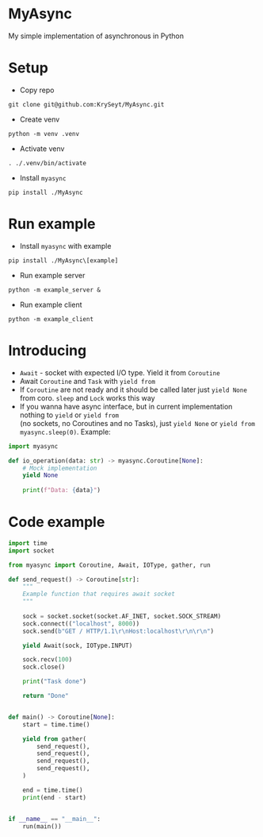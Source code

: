 # MyAsync
My simple implementation of asynchronous in Python

# Setup
- Copy repo
```shell
git clone git@github.com:KrySeyt/MyAsync.git
```

- Create venv
```shell
python -m venv .venv 
```

- Activate venv
```shell
. ./.venv/bin/activate 
```

- Install `myasync`
```shell
pip install ./MyAsync
```

# Run example
- Install `myasync` with example
```shell
pip install ./MyAsync\[example]
```

- Run example server
```shell
python -m example_server &
```

- Run example client
```shell
python -m example_client 
```

# Introducing
- `Await` - socket with expected I/O type. Yield it from `Coroutine`
- Await `Coroutine` and `Task` with `yield from`
- If `Coroutine` are not ready and it should be called later just `yield None` from coro. `sleep` and `Lock` works this way
- If you wanna have async interface, but in current implementation nothing to `yield` or `yield from` \
(no sockets, no Coroutines and no Tasks), just `yield None` or `yield from myasync.sleep(0)`. Example:

```python
import myasync

def io_operation(data: str) -> myasync.Coroutine[None]:
    # Mock implementation
    yield None
    
    print(f"Data: {data}")
```

# Code example
```python
import time
import socket

from myasync import Coroutine, Await, IOType, gather, run

def send_request() -> Coroutine[str]:
    """
    Example function that requires await socket
    """
    
    sock = socket.socket(socket.AF_INET, socket.SOCK_STREAM)
    sock.connect(("localhost", 8000))
    sock.send(b"GET / HTTP/1.1\r\nHost:localhost\r\n\r\n")

    yield Await(sock, IOType.INPUT)

    sock.recv(100)
    sock.close()

    print("Task done")

    return "Done"


def main() -> Coroutine[None]:
    start = time.time()

    yield from gather(
        send_request(),
        send_request(),
        send_request(),
        send_request(),
    )

    end = time.time()
    print(end - start)


if __name__ == "__main__":
    run(main())
```
